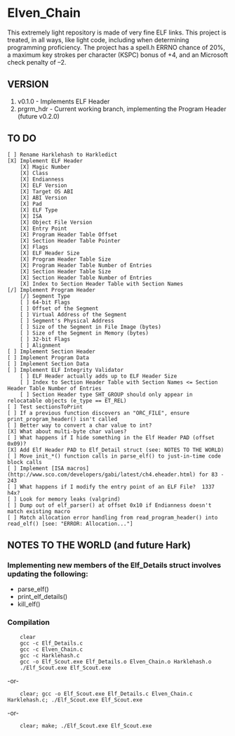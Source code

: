 # Elven_Chain
This extremely light repository is made of very fine ELF links. This project is treated, in all ways, like light code, including when determining programming proficiency. The project has a spell.h ERRNO chance of 20%, a maximum key strokes per character (KSPC) bonus of +4, and an Microsoft check penalty of –2.

## VERSION
1. v0.1.0 - Implements ELF Header
2. prgrm_hdr - Current working branch, implementing the Program Header (future v0.2.0)

## TO DO
    [ ] Rename Harklehash to Harkledict
    [X] Implement ELF Header
        [X] Magic Number
        [X] Class
        [X] Endianness
        [X] ELF Version
        [X] Target OS ABI
        [X] ABI Version
        [X] Pad
        [X] ELF Type
        [X] ISA
        [X] Object File Version
        [X] Entry Point
        [X] Program Header Table Offset
        [X] Section Header Table Pointer
        [X] Flags
        [X] ELF Header Size
        [X] Program Header Table Size
        [X] Program Header Table Number of Entries
        [X] Section Header Table Size
        [X] Section Header Table Number of Entries
        [X] Index to Section Header Table with Section Names
    [/] Implement Program Header
        [/] Segment Type
        [ ] 64-bit Flags
        [ ] Offset of the Segment
        [ ] Virtual Address of the Segment
        [ ] Segment's Physical Address
        [ ] Size of the Segment in File Image (bytes)
        [ ] Size of the Segment in Memory (bytes)
        [ ] 32-bit Flags
        [ ] Alignment
    [ ] Implement Section Header
    [ ] Implement Program Data
    [ ] Implement Section Data
    [ ] Implement ELF Integrity Validator
        [ ] ELF Header actually adds up to ELF Header Size
        [ ] Index to Section Header Table with Section Names <= Section Header Table Number of Entries
        [ ] Section Header type SHT_GROUP should only appear in relocatable objects (e_type == ET_REL)
    [ ] Test sectionsToPrint
    [ ] If a previous function discovers an "ORC_FILE", ensure print_program_header() isn't called
    [ ] Better way to convert a char value to int?
    [X] What about multi-byte char values?
    [ ] What happens if I hide something in the Elf Header PAD (offset 0x09)?
    [X] Add Elf Header PAD to Elf_Detail struct (see: NOTES TO THE WORLD)
    [ ] Move init_*() function calls in parse_elf() to just-in-time code block calls
    [ ] Implement [ISA macros](http://www.sco.com/developers/gabi/latest/ch4.eheader.html) for 83 - 243
    [ ] What happens if I modify the entry point of an ELF File?  1337 h4x?
    [ ] Look for memory leaks (valgrind)
    [ ] Dump out of elf_parser() at offset 0x10 if Endianness doesn't match existing macro
    [ ] Match allocation error handling from read_program_header() into read_elf() [see: "ERROR: Allocation..."]

## NOTES TO THE WORLD (and future Hark)
### Implementing new members of the Elf_Details struct involves updating the following:
* parse_elf()
* print_elf_details()
* kill_elf()
### Compilation
```
    clear
    gcc -c Elf_Details.c
    gcc -c Elven_Chain.c
    gcc -c Harklehash.c
    gcc -o Elf_Scout.exe Elf_Details.o Elven_Chain.o Harklehash.o
    ./Elf_Scout.exe Elf_Scout.exe

```
-or-
```
    clear; gcc -o Elf_Scout.exe Elf_Details.c Elven_Chain.c Harklehash.c; ./Elf_Scout.exe Elf_Scout.exe

```
-or-
```
    clear; make; ./Elf_Scout.exe Elf_Scout.exe

```
